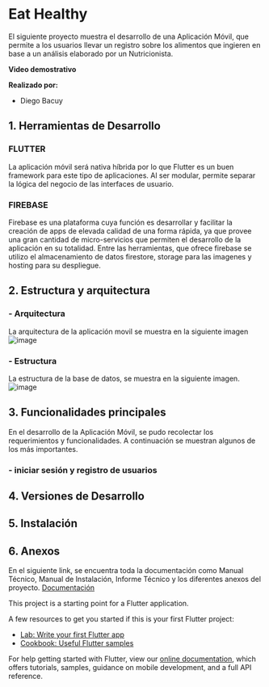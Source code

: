 # Eat Healthy

El siguiente proyecto muestra el desarrollo de una Aplicación Móvil, que permite a los usuarios llevar un registro sobre los alimentos que ingieren en base a un análisis elaborado por un Nutricionista.

**Video demostrativo**

**Realizado por:**

- Diego Bacuy

## 1. Herramientas de Desarrollo
### FLUTTER

La aplicación móvil será nativa híbrida por lo que Flutter es un buen framework para este tipo de aplicaciones. Al ser modular, permite separar la lógica del negocio de las interfaces de usuario.

### FIREBASE

Firebase es una plataforma cuya función es desarrollar y facilitar la creación de apps de elevada calidad de una forma rápida, ya que provee una gran cantidad de micro-servicios que permiten el desarrollo de la aplicación en su totalidad. Entre las herramientas, que ofrece firebase se utilizo el almacenamiento de datos firestore, storage para las imagenes y hosting para su despliegue.

## 2. Estructura y arquitectura
### - Arquitectura
La arquitectura de la aplicación movil se muestra en la siguiente imagen
![image](https://user-images.githubusercontent.com/42130200/127058102-7a10a3ef-a83e-4e89-ab96-dbe9dc32c24a.png)

### - Estructura
La estructura de la base de datos, se muestra en la siguiente imagen.
![image](https://user-images.githubusercontent.com/42130200/127058746-f033d74d-b893-4c43-a2d8-bfcc7015a04b.png)


## 3. Funcionalidades principales
En el desarrollo de la Aplicación Móvil, se pudo recolectar los requerimientos y funcionalidades. A continuación se muestran algunos de los más importantes.

### - iniciar sesión y registro de usuarios

## 4. Versiones de Desarrollo
## 5. Instalación
## 6. Anexos
En el siguiente link, se encuentra toda la documentación como Manual Técnico, Manual de Instalación, Informe Técnico y los diferentes anexos del proyecto. [Documentación](https://github.com/DiegoJavb/Documentacion_Tesis.git)

This project is a starting point for a Flutter application.

A few resources to get you started if this is your first Flutter project:

- [Lab: Write your first Flutter app](https://flutter.dev/docs/get-started/codelab)
- [Cookbook: Useful Flutter samples](https://flutter.dev/docs/cookbook)

For help getting started with Flutter, view our
[online documentation](https://flutter.dev/docs), which offers tutorials,
samples, guidance on mobile development, and a full API reference.

